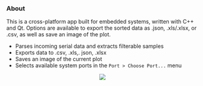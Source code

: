 ### About

This is a cross-platform app built for embedded systems, written with C++ and Qt. Options are available to export the sorted data as .json, .xls/.xlsx, or .csv, as well as save an image of the plot.

* Parses incoming serial data and extracts filterable samples
* Exports data to .csv, .xls,. json, .xlsx
* Saves an image of the current plot
* Selects available system ports in the `Port > Choose Port...` menu

<p align="center">
<img src="https://github.com/NickJoannette/SerialControl/blob/class_restructuring/images/serialcontrol_docked_dialog.png">
  </p>

